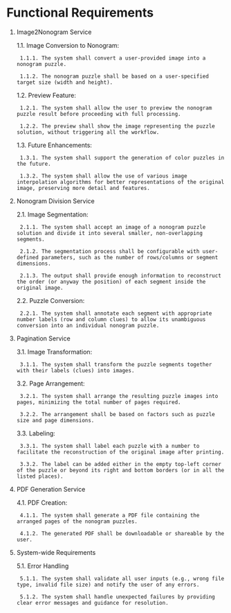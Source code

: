 # Functional Requirements

1. Image2Nonogram Service

    1.1. Image Conversion to Nonogram:

        1.1.1. The system shall convert a user-provided image into a nonogram puzzle.

        1.1.2. The nonogram puzzle shall be based on a user-specified target size (width and height).

    1.2. Preview Feature:

        1.2.1. The system shall allow the user to preview the nonogram puzzle result before proceeding with full processing.

        1.2.2. The preview shall show the image representing the puzzle solution, without triggering all the workflow.

    1.3. Future Enhancements:

        1.3.1. The system shall support the generation of color puzzles in the future.

        1.3.2. The system shall allow the use of various image interpolation algorithms for better representations of the original image, preserving more detail and features.

2. Nonogram Division Service

    2.1. Image Segmentation:

        2.1.1. The system shall accept an image of a nonogram puzzle solution and divide it into several smaller, non-overlapping segments.

        2.1.2. The segmentation process shall be configurable with user-defined parameters, such as the number of rows/columns or segment dimensions.

        2.1.3. The output shall provide enough information to reconstruct the order (or anyway the position) of each segment inside the original image.

    2.2. Puzzle Conversion:

        2.2.1. The system shall annotate each segment with appropriate number labels (row and column clues) to allow its unambiguous conversion into an individual nonogram puzzle.

3. Pagination Service

    3.1. Image Transformation:

        3.1.1. The system shall transform the puzzle segments together with their labels (clues) into images.

    3.2. Page Arrangement:

        3.2.1. The system shall arrange the resulting puzzle images into pages, minimizing the total number of pages required.

        3.2.2. The arrangement shall be based on factors such as puzzle size and page dimensions.

    3.3. Labeling:

        3.3.1. The system shall label each puzzle with a number to facilitate the reconstruction of the original image after printing.

        3.3.2. The label can be added either in the empty top-left corner of the puzzle or beyond its right and bottom borders (or in all the listed places).

4. PDF Generation Service

    4.1. PDF Creation:

        4.1.1. The system shall generate a PDF file containing the arranged pages of the nonogram puzzles.

        4.1.2. The generated PDF shall be downloadable or shareable by the user.

5. System-wide Requirements

    5.1. Error Handling

        5.1.1. The system shall validate all user inputs (e.g., wrong file type, invalid file size) and notify the user of any errors.

        5.1.2. The system shall handle unexpected failures by providing clear error messages and guidance for resolution.
